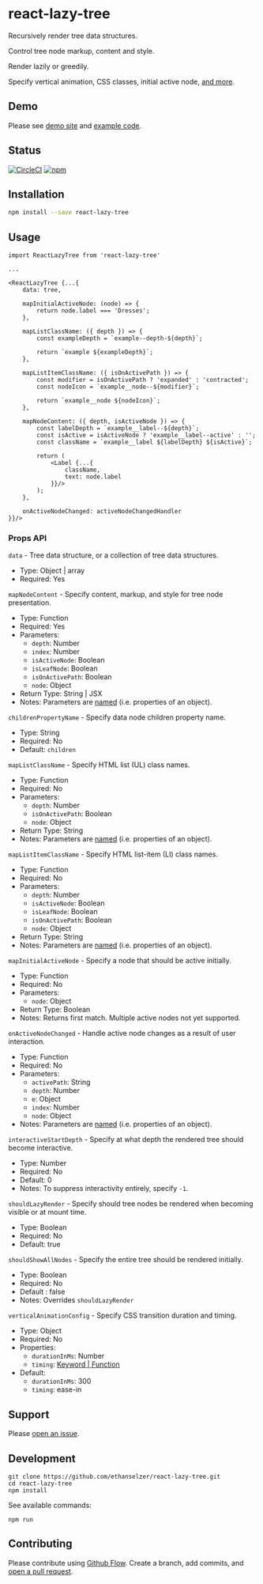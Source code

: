 # react-lazy-tree

Recursively render tree data structures.

Control tree node markup, content and style.

Render lazily or greedily.

Specify vertical animation, CSS classes, initial active node, [and more](#props-api).

## Demo
Please see [demo site](https://ethanselzer.github.io/react-lazy-tree) and [example code](https://github.com/ethanselzer/react-lazy-tree/tree/master/example).

## Status
[![CircleCI](https://img.shields.io/circleci/project/github/ethanselzer/react-lazy-tree.svg)](https://circleci.com/gh/ethanselzer/react-lazy-tree)
[![npm](https://img.shields.io/npm/v/react-lazy-tree.svg)](https://www.npmjs.com/package/react-lazy-tree)

## Installation

```sh
npm install --save react-lazy-tree
```

## Usage

```JSX
import ReactLazyTree from 'react-lazy-tree'

...

<ReactLazyTree {...{
    data: tree,
    
    mapInitialActiveNode: (node) => {
        return node.label === 'Dresses';
    },

    mapListClassName: ({ depth }) => {
        const exampleDepth = `example--depth-${depth}`;

        return `example ${exampleDepth}`;
    },

    mapListItemClassName: ({ isOnActivePath }) => {
        const modifier = isOnActivePath ? 'expanded' : 'contracted';
        const nodeIcon = `example__node--${modifier}`;

        return `example__node ${nodeIcon}`;
    },

    mapNodeContent: ({ depth, isActiveNode }) => {
        const labelDepth = `example__label--${depth}`;
        const isActive = isActiveNode ? 'example__label--active' : '';
        const className = `example__label ${labelDepth} ${isActive}`;
        
        return (
            <Label {...{
                className,
                text: node.label
            }}/>
        );
    },

    onActiveNodeChanged: activeNodeChangedHandler
}}/>
```

### Props API

`data` - Tree data structure, or a collection of tree data structures.
* Type: Object | array
* Required: Yes

`mapNodeContent` - Specify content, markup, and style for tree node presentation.
* Type: Function
* Required: Yes
* Parameters:
    * `depth`: Number
    * `index`: Number
    * `isActiveNode`: Boolean
    * `isLeafNode`: Boolean
    * `isOnActivePath`: Boolean
    * `node`: Object
* Return Type: String | JSX
* Notes: Parameters are [named](http://www.2ality.com/2011/11/keyword-parameters.html) (i.e. properties of an object). 

`childrenPropertyName` - Specify data node children property name.
* Type: String
* Required: No
* Default: `children`

`mapListClassName` - Specify HTML list (UL) class names.
* Type: Function
* Required: No
* Parameters:
    * `depth`: Number
    * `isOnActivePath`: Boolean
    * `node`: Object
* Return Type: String
* Notes: Parameters are [named](http://www.2ality.com/2011/11/keyword-parameters.html) (i.e. properties of an object).

`mapListItemClassName` - Specify HTML list-item (LI) class names.
* Type: Function
* Required: No
* Parameters:
    * `depth`: Number
    * `isActiveNode`: Boolean
    * `isLeafNode`: Boolean
    * `isOnActivePath`: Boolean
    * `node`: Object
* Return Type: String
* Notes: Parameters are [named](http://www.2ality.com/2011/11/keyword-parameters.html) (i.e. properties of an object).

`mapInitialActiveNode` - Specify a node that should be active initially.
* Type: Function
* Required: No
* Parameters:
    * `node`: Object
* Return Type: Boolean
* Notes: Returns first match. Multiple active nodes not yet supported.

`onActiveNodeChanged` - Handle active node changes as a result of user interaction.
* Type: Function
* Required: No
* Parameters:
    * `activePath`: String
    * `depth`: Number
    * `e`: Object
    * `index`: Number
    * `node`: Object
* Notes: Parameters are [named](http://www.2ality.com/2011/11/keyword-parameters.html) (i.e. properties of an object).

`interactiveStartDepth` - Specify at what depth the rendered tree should become interactive.
* Type: Number
* Required: No
* Default: 0
* Notes: To suppress interactivity entirely, specify `-1`.

`shouldLazyRender` - Specify should tree nodes be rendered when becoming visible or at mount time.

* Type: Boolean
* Required: No
* Default: true

`shouldShowAllNodes` - Specify the entire tree should be rendered initially.
* Type: Boolean
* Required: No
* Default : false
* Notes: Overrides `shouldLazyRender`

`verticalAnimationConfig` - Specify CSS transition duration and timing.
* Type: Object
* Required: No
* Properties:
    * `durationInMs`: Number
    * `timing`: [Keyword | Function](https://developer.mozilla.org/en-US/docs/Web/CSS/transition-timing-function)
* Default:
    * `durationInMs`: 300
    * `timing`: ease-in

## Support

Please [open an issue](https://github.com/ethanselzer/react-lazy-tree/issues).

## Development

```ssh
git clone https://github.com/ethanselzer/react-lazy-tree.git
cd react-lazy-tree
npm install
```
See available commands:
```ssh
npm run
```

## Contributing

Please contribute using [Github Flow](https://guides.github.com/introduction/flow/). Create a branch,
add commits, and [open a pull request](https://github.com/ethanselzer/react-lazy-tree/compare/).
